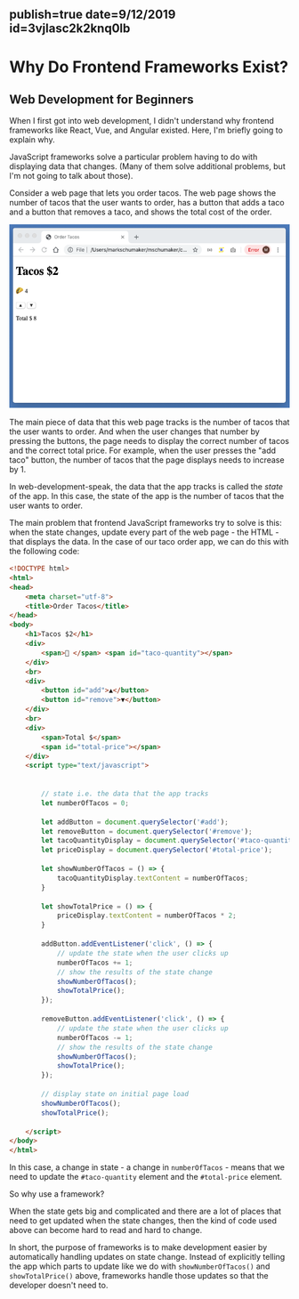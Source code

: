 publish=true
date=9/12/2019
id=3vjlasc2k2knq0lb
---
# Why Do Frontend Frameworks Exist?
## Web Development for Beginners

When I first got into web development, I didn't understand why frontend frameworks like React, Vue, and Angular existed. Here, I'm briefly going to explain why.

JavaScript frameworks solve a particular problem having to do with displaying data that changes. (Many of them solve additional problems, but I'm not going to talk about those).

Consider a web page that lets you order tacos. The web page shows the number of tacos that the user wants to order, has a button that adds a taco and a button that removes a taco, and shows the total cost of the order.

<img src="../images/taco-framework.png" />

The main piece of data that this web page tracks is the number of tacos that the user wants to order. And when the user changes that number by pressing the buttons, the page needs to display the correct number of tacos and the correct total price. For example, when the user presses the "add taco" button, the number of tacos that the page displays needs to increase by 1.

In web-development-speak, the data that the app tracks is called the <em>state</em> of the app. In this case, the state of the app is the number of tacos that the user wants to order.

The main problem that frontend JavaScript frameworks try to solve is this: when the state changes, update every part of the web page - the HTML - that displays the data. In the case of our taco order app, we can do this with the following code:

```html
<!DOCTYPE html>
<html>
<head>
    <meta charset="utf-8">
    <title>Order Tacos</title>
</head>
<body>
    <h1>Tacos $2</h1>
    <div>
        <span>🌮 </span> <span id="taco-quantity"></span>
    </div>
    <br>
    <div>
        <button id="add">▲</button>
        <button id="remove">▼</button>
    </div>
    <br>
    <div>
        <span>Total $</span>
        <span id="total-price"></span>
    </div>
    <script type="text/javascript">


        // state i.e. the data that the app tracks
        let numberOfTacos = 0;

        let addButton = document.querySelector('#add');
        let removeButton = document.querySelector('#remove');
        let tacoQuantityDisplay = document.querySelector('#taco-quantity');
        let priceDisplay = document.querySelector('#total-price');

        let showNumberOfTacos = () => {
            tacoQuantityDisplay.textContent = numberOfTacos;
        }

        let showTotalPrice = () => {
            priceDisplay.textContent = numberOfTacos * 2;
        }

        addButton.addEventListener('click', () => {
            // update the state when the user clicks up
            numberOfTacos += 1;
            // show the results of the state change
            showNumberOfTacos();
            showTotalPrice();
        });

        removeButton.addEventListener('click', () => {
            // update the state when the user clicks up
            numberOfTacos -= 1;
            // show the results of the state change
            showNumberOfTacos();
            showTotalPrice();
        });

        // display state on initial page load
        showNumberOfTacos();
        showTotalPrice();

    </script>
</body>
</html>

```
In this case, a change in state - a change in `numberOfTacos` - means that we need to update the `#taco-quantity` element and the `#total-price` element.

So why use a framework?

When the state gets big and complicated and there are a lot of places that need
to get updated when the state changes, then the kind of code used above can
become hard to read and hard to change.

In short, the purpose of frameworks is to make development easier by automatically
handling updates on state change. Instead of explicitly telling the app which
parts to update like we do with `showNumberOfTacos()` and `showTotalPrice()` above,
frameworks handle those updates so that the developer doesn't need to.
